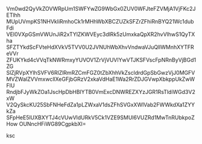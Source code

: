 Vm0wd2QyVkZOVWRpUm1SWFYwZG9WbGx0ZUV0WFJteFZVMjA1VjFKc2JETlhh
MUpUVmpKS1NHVkliRmhoCk1rMHhWbXBCZUZkSFZrZFhiRnBYQ21Wc1dubFdi
VEI0VXpGSmVWUnJiR2xTYlZKWVEyc3dlRk5zUmxkaQpXR2hvVlhwS1QyTXha
SFZTYkdScFVteHdXVkV5TVV0U2JVNUhWbXhvVndwaVJuQllWMnhXYTFReVVr
ZFUKYkd4cVVqTkNWRmxyYUVOV1ZrVjVUVlYwVTJKSFVscFpNRnByVjBGd1ZG
SlZjRVpXYlhSVFV6RlZlRmRZCmFGZ0tZbXhhVkZscldrdGpSbGwzVjJ0MGFV
MVZWalZVVmxwcllXeGFjbGRzV2xkaVdHaE1Wa2RrZDJGVwpXbkppUkZwWFlU
RndjbFJyWkZOa1JscHpDbHBIYTB0VmExcDNWREZXYzJGR1RsTldiWGd3V2xW
V2QySkcKU25SbFNHeFdZa1pLZWxaV1dsZFhSVGxXWlVab2FWWkdXa1ZYYkZa
SFpHeE5lUXBXYTJ4cVUwVldURkV5Ck1VZE9SMUl6VUZRd1MwTnRUbkpoZHow
OUNncHFiWG89CgpkbXI=

ksc
